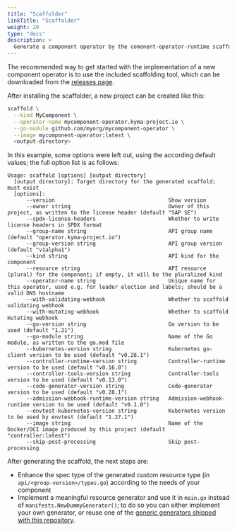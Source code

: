 ```yaml
---
title: "Scaffolder"
linkTitle: "Scaffolder"
weight: 20
type: "docs"
description: >
  Generate a component operator by the comonent-operator-runtime scaffolder
---
```


The recommended way to get started with the implementation of a new component operator is to use the included
scaffolding tool, which can be downloaded from the [releases page](https://github.com/sap/component-operator-runtime/releases/).

After installing the scaffolder, a new project can be created like this:

```bash
scaffold \
  --kind MyComponent \
  --operator-name mycomponent-operator.kyma-project.io \
  --go-module github.com/myorg/mycomponent-operator \
  --image mycomponent-operator:latest \
  <output-directory>
```

In this example, some options were left out, using the according default values; the full option list is as follows:

```
Usage: scaffold [options] [output directory]
  [output directory]: Target directory for the generated scaffold; must exist
  [options]:
      --version                                    Show version
      --owner string                               Owner of this project, as written to the license header (default "SAP SE")
      --spdx-license-headers                       Whether to write license headers in SPDX format
      --group-name string                          API group name (default "operator.kyma-project.io")
      --group-version string                       API group version (default "v1alpha1")
      --kind string                                API kind for the component
      --resource string                            API resource (plural) for the component; if empty, it will be the pluralized kind
      --operator-name string                       Unique name for this operator, used e.g. for leader election and labels; should be a valid DNS hostname
      --with-validating-webhook                    Whether to scaffold validating webhook
      --with-mutating-webhook                      Whether to scaffold mutating webhook
      --go-version string                          Go version to be used (default "1.21")
      --go-module string                           Name of the Go module, as written to the go.mod file
      --kubernetes-version string                  Kubernetes go-client version to be used (default "v0.28.1")
      --controller-runtime-version string          Controller-runtime version to be used (default "v0.16.0")
      --controller-tools-version string            Controller-tools version to be used (default "v0.13.0")
      --code-generator-version string              Code-generator version to be used (default "v0.28.1")
      --admission-webhook-runtime-version string   Admission-webhook-runtime version to be used (default "v0.1.0")
      --envtest-kubernetes-version string          Kubernetes version to be used by envtest (default "1.27.1")
      --image string                               Name of the Docker/OCI image produced by this project (default "controller:latest")
      --skip-post-processing                       Skip post-processing
```

After generating the scaffold, the next steps are:
- Enhance the spec type of the generated custom resource type (in `api/<group-version>/types.go`) according to the needs of
  your component
- Implement a meaningful resource generator and use it in `main.go` instead of `manifests.NewDummyGenerator()`;
  to do so you can either implement your own generator, or reuse one of the [generic generators shipped with this
  repository](../../generators).